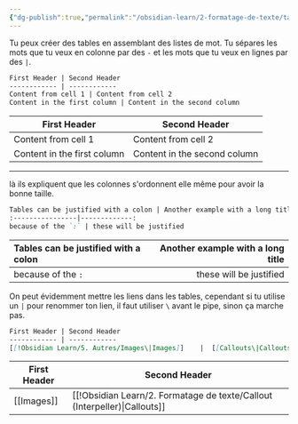```yaml
---
{"dg-publish":true,"permalink":"/obsidian-learn/2-formatage-de-texte/tableau-simple/"}
---
```


Tu peux créer des tables en assemblant des listes de mot.
Tu sépares les mots que tu veux en colonne par des  `-` et les mots que tu veux en lignes par des `|`.

```md
First Header | Second Header
------------ | ------------
Content from cell 1 | Content from cell 2
Content in the first column | Content in the second column
```

First Header | Second Header
------------ | ------------
Content from cell 1 | Content from cell 2
Content in the first column | Content in the second column

---

là ils expliquent que les colonnes s'ordonnent elle même pour avoir la bonne taille.

```md
Tables can be justified with a colon | Another example with a long title
:----------------|-------------:
because of the `:` | these will be justified
```

Tables can be justified with a colon | Another example with a long title
:----------------|-------------:
because of the `:` | these will be justified

On peut évidemment mettre les liens dans les tables, cependant si tu utilise un `|` pour renommer ton lien, il faut utiliser `\`  avant le pipe, sinon ça marche pas.

```md
First Header | Second Header
------------ | ------------
[[!Obsidian Learn/5. Autres/Images\|Images]]	|  [[Callouts\|Callouts]]
```

First Header | Second Header
------------ | ------------
[[Images]]	|  [[!Obsidian Learn/2. Formatage de texte/Callout (Interpeller)\|Callouts]]


